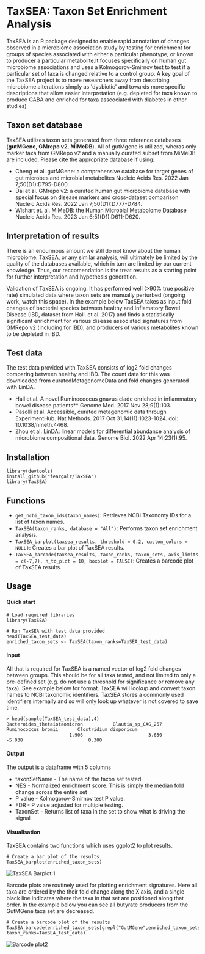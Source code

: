 # TaxSEA: Taxon Set Enrichment Analysis

TaxSEA is an R package designed to enable rapid annotation of changes observed in a microbiome association study by testing for enrichment for groups of species associated with either a particular phenotype, or known to producer a particular metabolite.It focuses specifically on human gut microbiome associations and uses a Kolmogorov-Smirnov test to test if a particular set of taxa is changed relative to a control group. A key goal of the TaxSEA project is to move researchers away from describing microbiome alterations simply as 'dysbiotic' and towards more specific descriptions that allow easier interpretation (e.g. depleted for taxa known to produce GABA and enriched for taxa asscociated with diabetes in other studies)

## Taxon set database
TaxSEA utilizes taxon sets generated from three reference databases (**gutMGene**, **GMrepo v2**, **MiMeDB**). All of gutMgene is utilized, wheras only marker taxa from GMRepo v2 and a manually curated subset from MiMeDB are included. Please cite the appropriate database if using:
- Cheng et al. gutMGene: a comprehensive database for target genes of gut microbes and microbial metabolites Nucleic Acids Res. 2022 Jan 7;50(D1):D795-D800.
- Dai et al. GMrepo v2: a curated human gut microbiome database with special focus on disease markers and cross-dataset comparison Nucleic Acids Res. 2022 Jan 7;50(D1):D777-D784.
- Wishart et. al. MiMeDB: the Human Microbial Metabolome Database Nucleic Acids Res. 2023 Jan 6;51(D1):D611-D620. 

## Interpretation of results

There is an enourmous amount we still do not know about the human microbiome. TaxSEA, or any similar analysis, will ultimately be limited by the quality of the databases available, which in turn are limited by our current knowledge. Thus, our reccomendation is the treat results as a starting point for further interpretation and hypothesis generation. 

Validation of TaxSEA is ongoing. It has performed well (>90% true positive rate) simulated data where taxon sets are manually perturbed (ongoing work, watch this space). In the example below TaxSEA takes as input fold changes of bacterial species between healthy and Inflamatory Bowel Disease (IBD, dataset from Hall. et al. 2017) and finds a statistically significant enrichment for various disease associated signatures from GMRepo v2 (including for IBD), and producers of various metabolites known to be depleted in IBD.


## Test data
The test data provided with TaxSEA consists of log2 fold changes comparing between healthy and IBD. The count data for this was downloaded from curatedMetagenomeData and fold changes generated with LinDA.
- Hall et al. A novel Ruminococcus gnavus clade enriched in inflammatory bowel disease patients** Genome Med. 2017 Nov 28;9(1):103.
- Pasolli et al. Accessible, curated metagenomic data through ExperimentHub. Nat Methods. 2017 Oct 31;14(11):1023-1024. doi: 10.1038/nmeth.4468.
- Zhou et al. LinDA: linear models for differential abundance analysis of microbiome compositional data. Genome Biol. 2022 Apr 14;23(1):95.

## Installation
```{r example}
library(devtools)
install_github("feargalr/TaxSEA")
library(TaxSEA)
```


## Functions

- `get_ncbi_taxon_ids(taxon_names)`: Retrieves NCBI Taxonomy IDs for a list of taxon names.
- `TaxSEA(taxon_ranks, database = "All")`: Performs taxon set enrichment analysis.
- `TaxSEA_barplot(taxsea_results, threshold = 0.2, custom_colors = NULL)`: Creates a bar plot of TaxSEA results.
- `TaxSEA_barcode(taxsea_results, taxon_ranks, taxon_sets, axis_limits = c(-7,7), n_to_plot = 10, boxplot = FALSE)`: Creates a barcode plot of TaxSEA results.

## Usage
#### Quick start
```{r example}
# Load required libraries
library(TaxSEA)

# Run TaxSEA with test data provided
head(TaxSEA_test_data)
enriched_taxon_sets <- TaxSEA(taxon_ranks=TaxSEA_test_data)
```

#### Input 
All that is required for TaxSEA is a named vector of log2 fold changes between groups. This should be for all taxa tested, and not limited to only a pre-defined set (e.g. do not use a threshold for significance or remove any taxa). See example below for format. TaxSEA will lookup and convert taxon names to NCBI taxonomic identifiers. TaxSEA stores a commonly used identifiers internally and so will only look up whatever is not covered to save time. 
```{r output}
> head(sample(TaxSEA_test_data),4)
Bacteroides_thetaiotaomicron           Blautia_sp_CAG_257          Ruminococcus bromii       Clostridium_disporicum 
                       1.908                        3.650                       -5.038                        0.300 
```

#### Output
The output is a dataframe with 5 columns
- taxonSetName - The name of the taxon set tested
- NES - Normalized enrichment score. This is simply the median fold change across the entire set
- P value - Kolmogorov-Smirnov test P value.
- FDR - P value adjusted for multiple testing. 
- TaxonSet - Returns list of taxa in the set to show what is driving the signal

#### Visualisation 
TaxSEA contains two functions which uses ggplot2 to plot results. 
```{r example}
# Create a bar plot of the results
TaxSEA_barplot(enriched_taxon_sets)
```
![TaxSEA Barplot 1](https://user-images.githubusercontent.com/7561275/228441264-f233b7ac-6030-4208-a48a-a43a92163b33.png)

Barcode plots are routinely used for plotting enrichment signatures. Here all taxa are ordered by the their fold change along the X axis, and a single black line indicates where the taxa in that set are positioned along that order. In the example below you can see all butyrate producers from the GutMGene taxa set are decreased. 
```{r example}
# Create a barcode plot of the results
TaxSEA_barcode(enriched_taxon_sets[grepl("GutMGene",enriched_taxon_sets$taxonSetName),], taxon_ranks=TaxSEA_test_data)

```
![Barcode plot2](https://user-images.githubusercontent.com/7561275/228441385-cf9ffd3c-ab51-4e2b-beda-7398148447df.png)


